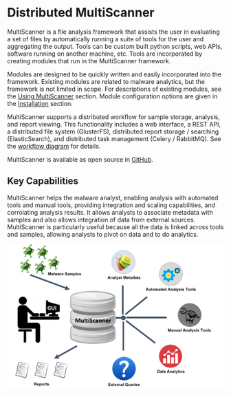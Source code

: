 Distributed MultiScanner
========================
MultiScanner is a file analysis framework that assists the user in evaluating a set
of files by automatically running a suite of tools for the user and aggregating the output.
Tools can be custom built python scripts, web APIs, software running on another machine, etc.
Tools are incorporated by creating modules that run in the MultiScanner framework.

Modules are designed to be quickly written and easily incorporated into the framework.
Existing modules are related to malware analytics, but the framework is not limited in
scope. For descriptions of existing modules, see the [Using MultiScanner](using.md#default-analysis-modules) section. Module configuration options are given in the [Installation](install#module-configuration) section.

MultiScanner supports a distributed workflow for sample storage, analysis, and report viewing. This functionality includes a web interface, a REST API, a distributed file system (GlusterFS), distributed report storage / searching (ElasticSearch), and distributed task management (Celery / RabbitMQ). See the [workflow diagram](arch.md#complete-workflow) for details.

MultiScanner is available as open source in [GitHub](https://github.com/mitre/multiscanner/tree/feature-celery).

Key Capabilities
----------------
MultiScanner helps the malware analyst, enabling analysis with automated tools and manual tools, providing integration and scaling capabilities, and corrolating analysis results. It allows analysts to associate metadata with samples and also allows integration of data from external sources. MultiScanner is particularly useful because all the data is linked across tools and samples, allowing analysts to pivot on data and to do analytics. 

![overview](img/overview.png "Overview")

